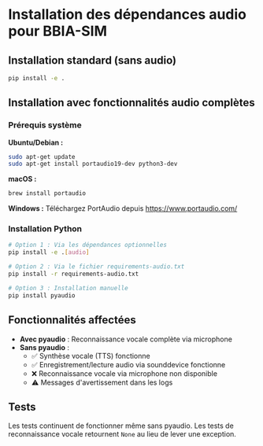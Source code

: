 # Installation des dépendances audio pour BBIA-SIM

## Installation standard (sans audio)

```bash
pip install -e .
```

## Installation avec fonctionnalités audio complètes

### Prérequis système

**Ubuntu/Debian :**
```bash
sudo apt-get update
sudo apt-get install portaudio19-dev python3-dev
```

**macOS :**
```bash
brew install portaudio
```

**Windows :**
Téléchargez PortAudio depuis https://www.portaudio.com/

### Installation Python

```bash
# Option 1 : Via les dépendances optionnelles
pip install -e .[audio]

# Option 2 : Via le fichier requirements-audio.txt
pip install -r requirements-audio.txt

# Option 3 : Installation manuelle
pip install pyaudio
```

## Fonctionnalités affectées

- **Avec pyaudio** : Reconnaissance vocale complète via microphone
- **Sans pyaudio** : 
  - ✅ Synthèse vocale (TTS) fonctionne
  - ✅ Enregistrement/lecture audio via sounddevice fonctionne
  - ❌ Reconnaissance vocale via microphone non disponible
  - ⚠️ Messages d'avertissement dans les logs

## Tests

Les tests continuent de fonctionner même sans pyaudio. Les tests de reconnaissance vocale retournent `None` au lieu de lever une exception.
